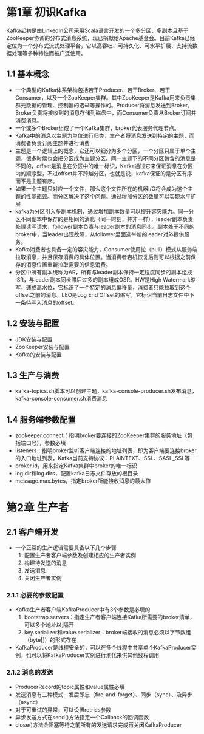 # 第1章 初识Kafka
Kafka起初是由LinkedIn公司采用Scala语言开发的一个多分区、多副本且基于ZooKeeper协调的分布式消息系统，现已捐献给Apache基金会。目前Kafka已经定位为一个分布式流式处理平台，它以高吞吐、可持久化、可水平扩展、支持流数据处理等多种特性而被广泛使用。

## 1.1 基本概念
- 一个典型的Kafka体系架构包括若干Producer、若干Broker、若干Consumer，以及一个ZooKeeper集群。其中ZooKeeper是Kafka用来负责集群元数据的管理、控制器的选举等操作的。Producer将消息发送到Broker，Broker负责将接收到的消息存储到磁盘中，而Consumer负责从Broker订阅并消费消息。
- 一个或多个Broker组成了一个Kafka集群，broker代表服务代理节点。
- Kafka中的消息以主题为单位进行归类，生产者将消息发送到特定的主题，而消费者负责订阅主题并进行消费
- 主题是一个逻辑上的概念，它还可以细分为多个分区，一个分区只属于单个主题，很多时候也会把分区成为主题分区。同一主题下的不同分区包含的消息是不同的，offset是消息在分区中的唯一标识，Kafka通过它来保证消息在分区内的顺序型，不过offset并不跨越分区，也就是说，kafka保证的是分区有序而不是主题有序。
- 如果一个主题只对应一个文件，那么这个文件所在的机器I/O将会成为这个主题的性能瓶颈。而分区解决了这个问题。通过增加分区的数量可以实现水平扩展
- kafka为分区引入多副本机制，通过增加副本数量可以提升容灾能力。同一分区不同副本中保存的是相同的消息（同一时刻，并非一样），leader副本负责处理读写请求，follower副本负责与leader副本的消息同步。副本处于不同的broker中，当leader出现故障，从follower里面选举新的leader对外提供服务。
- Kafka消费者也具备一定的容灾能力，Consumer使用拉（pull）模式从服务端拉取消息，并且保存消费的具体位置。当消费者宕机恢复后则可以根据之前保存的消息位置重新拉取需要的信息消费。
- 分区中所有副本统称为AR，所有与leader副本保持一定程度同步的副本组成ISR，与leader副本同步滞后过多的副本组成OSR。HW是High Watermark缩写，速成高水位，它标识了一个特定的消息偏移量，消费者只能拉取到这个offset之前的消息。LEO是Log End Offset的缩写，它标识当前日志文件中下一条待写入消息的offset。

## 1.2 安装与配置
- JDK安装与配置
- ZooKeeper安装与配置
- Kafka的安装与配置

## 1.3 生产与消费
- kafka-topics.sh脚本可以创建主题，kafka-console-producer.sh发布消息，kafka-console-consumer.sh消费消息

## 1.4 服务端参数配置
- zookeeper.connect：指明broker要连接的ZooKeeper集群的服务地址（包括端口号），参数必填
- listeners：指明broker监听客户端连接的地址列表，即为客户端要连接broker的入口地址列表，Kafka当前支持协议：PLAINTEXT、SSL、SASL_SSL等
- broker.id，用来指定Kafka集群中broker的唯一标识
- log.dir和log.dirs，配置kafka日志文件存放的根目录
- message.max.bytes，指定broker所能接收消息的最大值

# 第2章 生产者
## 2.1 客户端开发
- 一个正常的生产逻辑需要具备以下几个步骤
  1. 配置生产者客户端参数及创建相应的生产者实例
  2. 构建待发送的消息
  3. 发送消息
  4. 关闭生产者实例

### 2.1.1 必要的参数配置
- Kafka生产者客户端KafkaProducer中有3个参数是必填的
  1. bootstrap.servers：指定生产者客户端连接Kafka所需要的broker清单，可以多个地址以,隔开
  2. key.serializer和value.serializer：broker端接收的消息必须以字节数组（byte[]）的形式存在
- KafkaProducer是线程安全的，可以在多个线程中共享单个KafkaProducer实例，也可以将KafkaProducer实例进行池化来供其他线程调用

### 2.1.2 消息的发送
- ProducerRecord的topic属性和value属性必填
- 发送消息有三种模式：发后即忘（fire-and-forget）、同步（sync）、及异步（async）
- 对于可重试的异常，可以设置retries参数
- 异步发送方式在send()方法指定一个Callback的回调函数
- close()方法会阻塞等待之前所有的发送请求完成再关闭KafkaProducer

